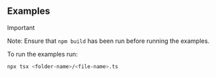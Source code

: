 ## Examples

> [!IMPORTANT]
> Note: Ensure that `npm build` has been run before running the examples.

To run the examples run:

```sh
npx tsx <folder-name>/<file-name>.ts
```